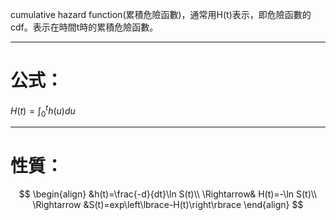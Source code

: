 cumulative hazard function(累積危險函數)，通常用H(t)表示，即危險函數的cdf。表示在時間t時的累積危險函數。
- - -
# 公式：
$H(t)=\int^t_0 h(u)du$
- - -
# 性質：
$$
\begin{align}
&h(t)=\frac{-d}{dt}\ln S(t)\\
\Rightarrow& H(t)=-\ln S(t)\\
\Rightarrow &S(t)=exp\left\lbrace-H(t)\right\rbrace
\end{align}
$$